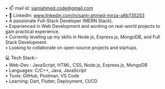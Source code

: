• 📫 mail id: samiahmed.code@gmail.com  
• 🔗 LinkedIn: www.linkedin.com/in/sami-ahmed-mirza-a8b735253  
• A passionate Full-Stack Developer (MERN Stack).  
• Experienced in Web Development and working on real-world projects to gain practical experience.  
• Currently leveling up my skills in Node.js, Express.js, MongoDB, and Full Stack Development.  
• Looking to collaborate on open-source projects and startups.  

💻 Tech Stack:-  
• Web-Dev :     JavaScript, HTML, CSS, Node.js, Express.js, MongoDB  
• Languages:    C/C++, Java, JavaScript  
• Tools:        GitHub, Postman, VS Code  
• Learning:     Dart, Flutter, Deployment, CI/CD  
